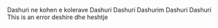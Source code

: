 Dashuri ne kohen e kolerave
Dashuri
Dashuri
Dashurim
Dashuri
Dashuri
This is an error
deshire dhe heshtje 

